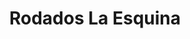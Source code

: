 ---
title: "Rodados La Esquina"
url: /ciudad-autonoma-de-buenos-aires/rodados-la-esquina/
shop: Fahrrad
---